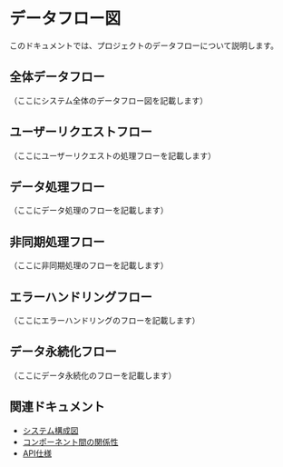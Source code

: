 # データフロー図

このドキュメントでは、プロジェクトのデータフローについて説明します。

## 全体データフロー

（ここにシステム全体のデータフロー図を記載します）

## ユーザーリクエストフロー

（ここにユーザーリクエストの処理フローを記載します）

## データ処理フロー

（ここにデータ処理のフローを記載します）

## 非同期処理フロー

（ここに非同期処理のフローを記載します）

## エラーハンドリングフロー

（ここにエラーハンドリングのフローを記載します）

## データ永続化フロー

（ここにデータ永続化のフローを記載します）

## 関連ドキュメント

- [システム構成図](./system-design.md)
- [コンポーネント間の関係性](./components.md)
- [API仕様](../05_api/overview.md)
